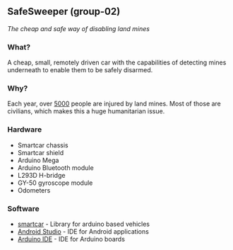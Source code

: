 ## SafeSweeper (group-02)
*The cheap and safe way of disabling land mines*

### What?
A cheap, small, remotely driven car with the capabilities of detecting mines underneath to enable them to be safely disarmed.

### Why?
Each year, over [5000](http://www.the-monitor.org/en-gb/reports/2017/landmine-monitor-2017/casualties.aspx) people are injured by land mines. Most of those are civilians, which makes this a huge humanitarian issue.

### Hardware
* Smartcar chassis
* Smartcar shield
* Arduino Mega
* Arduino Bluetooth module
* L293D H-bridge
* GY-50 gyroscope module
* Odometers

### Software
* [smartcar](https://github.com/platisd/smartcar_shield) - Library for arduino based vehicles
* [Android Studio](https://developer.android.com/studio) - IDE for Android applications
* [Arduino IDE](https://www.arduino.cc/en/main/software) - IDE for Arduino boards
